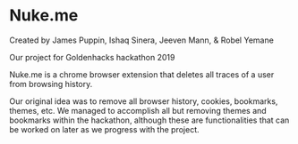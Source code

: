 # Nuke.me
Created by James Puppin, Ishaq Sinera, Jeeven Mann, & Robel Yemane

Our project for Goldenhacks hackathon 2019

Nuke.me is a chrome browser extension that deletes all traces of a user from browsing history.

Our original idea was to remove all browser history, cookies, bookmarks, themes, etc.
We managed to accomplish all but removing themes and bookmarks within the hackathon, although these are functionalities that can be worked on later as we progress with the project.
